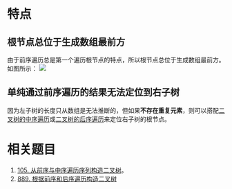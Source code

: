 # 特点
## 根节点总位于生成数组最前方
由于前序遍历总是第一个遍历根节点的特点，所以根节点总位于生成数组最前方。如图所示：
![](Pasted%20image%2020230311122455.png)
## 单纯通过前序遍历的结果无法定位到右子树
因为左子树的长度只从数组是无法推断的，但如果**不存在重复元素**，则可以搭配[二叉树的中序遍历](二叉树的中序遍历.md)或[二叉树的后序遍历](二叉树的后序遍历.md)来定位右子树的根节点。

# 相关题目
1. [105. 从前序与中序遍历序列构造二叉树](105.%20从前序与中序遍历序列构造二叉树.md)。
2. [889. 根据前序和后序遍历构造二叉树](889.%20根据前序和后序遍历构造二叉树.md)